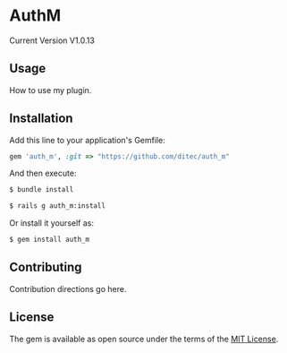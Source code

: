 # AuthM
Current Version V1.0.13

## Usage
How to use my plugin.

## Installation
Add this line to your application's Gemfile:

```ruby
gem 'auth_m', :git => "https://github.com/ditec/auth_m"
```

And then execute:
```bash
$ bundle install
```

```bash
$ rails g auth_m:install
```

Or install it yourself as:
```bash
$ gem install auth_m
```

## Contributing
Contribution directions go here.

## License
The gem is available as open source under the terms of the [MIT License](http://opensource.org/licenses/MIT).
